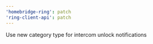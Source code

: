 ```yaml
---
'homebridge-ring': patch
'ring-client-api': patch
---
```


Use new category type for intercom unlock notifications
